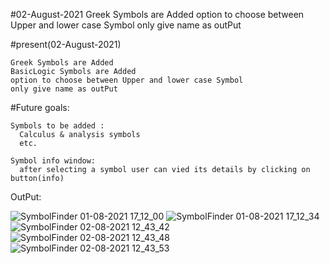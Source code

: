 #02-August-2021
    Greek Symbols are Added
    option to choose between Upper and lower case Symbol
    only give name as outPut

#present(02-August-2021)

    Greek Symbols are Added
    BasicLogic Symbols are Added 
    option to choose between Upper and lower case Symbol
    only give name as outPut
  
  #Future goals:
  
    Symbols to be added :
      Calculus & analysis symbols
      etc.
      
    Symbol info window:
      after selecting a symbol user can vied its details by clicking on button(info) 
    
OutPut:
        
![SymbolFinder 01-08-2021 17_12_00](https://user-images.githubusercontent.com/80586618/127769604-54e4e0ce-64cf-483b-aeac-7e32009f38ed.png)
![SymbolFinder 01-08-2021 17_12_34](https://user-images.githubusercontent.com/80586618/127769607-14e56c79-614e-401c-ae9e-9ef6802ab433.png)
![SymbolFinder 02-08-2021 12_43_42](https://user-images.githubusercontent.com/80586618/127819316-f12acc15-4c93-4c6d-b4e1-78aa300d3fbb.png)
![SymbolFinder 02-08-2021 12_43_48](https://user-images.githubusercontent.com/80586618/127819320-a94ad1f3-a53e-4b82-8c56-d8fc75d99e0b.png)
![SymbolFinder 02-08-2021 12_43_53](https://user-images.githubusercontent.com/80586618/127819321-7836c898-bcc9-4fe6-b61c-4a6eeaa3a017.png)

